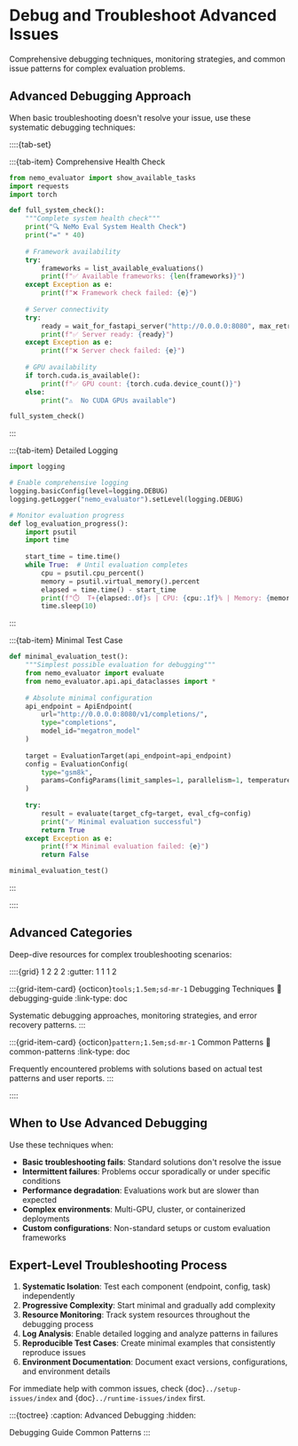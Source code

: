 # Debug and Troubleshoot Advanced Issues

Comprehensive debugging techniques, monitoring strategies, and common issue patterns for complex evaluation problems.

## Advanced Debugging Approach

When basic troubleshooting doesn't resolve your issue, use these systematic debugging techniques:

::::{tab-set}

:::{tab-item} Comprehensive Health Check

```python
from nemo_evaluator import show_available_tasks
import requests
import torch

def full_system_check():
    """Complete system health check"""
    print("🔍 NeMo Eval System Health Check")
    print("=" * 40)
    
    # Framework availability
    try:
        frameworks = list_available_evaluations()
        print(f"✅ Available frameworks: {len(frameworks)}")
    except Exception as e:
        print(f"❌ Framework check failed: {e}")
    
    # Server connectivity
    try:
        ready = wait_for_fastapi_server("http://0.0.0.0:8080", max_retries=3)
        print(f"✅ Server ready: {ready}")
    except Exception as e:
        print(f"❌ Server check failed: {e}")
    
    # GPU availability
    if torch.cuda.is_available():
        print(f"✅ GPU count: {torch.cuda.device_count()}")
    else:
        print("⚠️  No CUDA GPUs available")

full_system_check()
```

:::

:::{tab-item} Detailed Logging

```python
import logging

# Enable comprehensive logging
logging.basicConfig(level=logging.DEBUG)
logging.getLogger("nemo_evaluator").setLevel(logging.DEBUG)

# Monitor evaluation progress
def log_evaluation_progress():
    import psutil
    import time
    
    start_time = time.time()
    while True:  # Until evaluation completes
        cpu = psutil.cpu_percent()
        memory = psutil.virtual_memory().percent
        elapsed = time.time() - start_time
        print(f"⏱️  T+{elapsed:.0f}s | CPU: {cpu:.1f}% | Memory: {memory:.1f}%")
        time.sleep(10)
```

:::

:::{tab-item} Minimal Test Case

```python
def minimal_evaluation_test():
    """Simplest possible evaluation for debugging"""
    from nemo_evaluator import evaluate
    from nemo_evaluator.api.api_dataclasses import *
    
    # Absolute minimal configuration
    api_endpoint = ApiEndpoint(
        url="http://0.0.0.0:8080/v1/completions/",
        type="completions",
        model_id="megatron_model"
    )
    
    target = EvaluationTarget(api_endpoint=api_endpoint)
    config = EvaluationConfig(
        type="gsm8k",
        params=ConfigParams(limit_samples=1, parallelism=1, temperature=0)
    )
    
    try:
        result = evaluate(target_cfg=target, eval_cfg=config)
        print("✅ Minimal evaluation successful")
        return True
    except Exception as e:
        print(f"❌ Minimal evaluation failed: {e}")
        return False

minimal_evaluation_test()
```

:::

::::

## Advanced Categories

Deep-dive resources for complex troubleshooting scenarios:

::::{grid} 1 2 2 2
:gutter: 1 1 1 2

:::{grid-item-card} {octicon}`tools;1.5em;sd-mr-1` Debugging Techniques
:link: debugging-guide
:link-type: doc

Systematic debugging approaches, monitoring strategies, and error recovery patterns.
:::

:::{grid-item-card} {octicon}`pattern;1.5em;sd-mr-1` Common Patterns
:link: common-patterns
:link-type: doc

Frequently encountered problems with solutions based on actual test patterns and user reports.
:::

::::

## When to Use Advanced Debugging

Use these techniques when:

- **Basic troubleshooting fails**: Standard solutions don't resolve the issue
- **Intermittent failures**: Problems occur sporadically or under specific conditions
- **Performance degradation**: Evaluations work but are slower than expected
- **Complex environments**: Multi-GPU, cluster, or containerized deployments
- **Custom configurations**: Non-standard setups or custom evaluation frameworks

## Expert-Level Troubleshooting Process

1. **Systematic Isolation**: Test each component (endpoint, config, task) independently
2. **Progressive Complexity**: Start minimal and gradually add complexity
3. **Resource Monitoring**: Track system resources throughout the debugging process
4. **Log Analysis**: Enable detailed logging and analyze patterns in failures
5. **Reproducible Test Cases**: Create minimal examples that consistently reproduce issues
6. **Environment Documentation**: Document exact versions, configurations, and environment details

For immediate help with common issues, check {doc}`../setup-issues/index` and {doc}`../runtime-issues/index` first.

:::{toctree}
:caption: Advanced Debugging
:hidden:

Debugging Guide <debugging-guide>
Common Patterns <common-patterns>
:::
